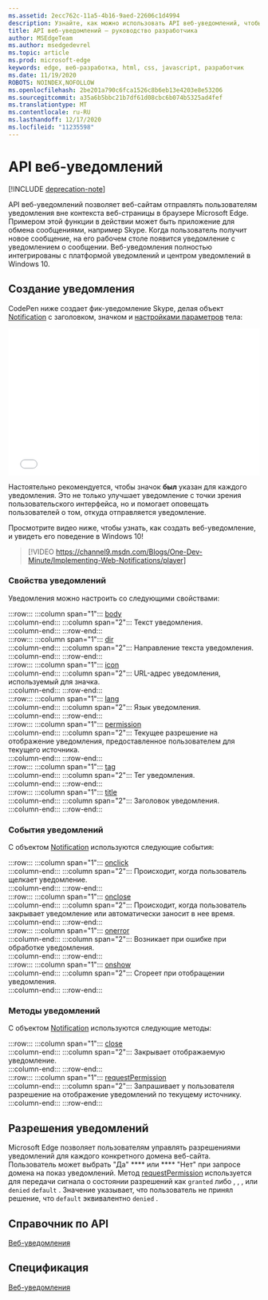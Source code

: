 ```yaml
---
ms.assetid: 2ecc762c-11a5-4b16-9aed-22606c1d4994
description: Узнайте, как можно использовать API веб-уведомлений, чтобы веб-сайты могли отправлять уведомления пользователям за пределы контекста браузера Microsoft Edge.
title: API веб-уведомлений — руководство разработчика
author: MSEdgeTeam
ms.author: msedgedevrel
ms.topic: article
ms.prod: microsoft-edge
keywords: edge, веб-разработка, html, css, javascript, разработчик
ms.date: 11/19/2020
ROBOTS: NOINDEX,NOFOLLOW
ms.openlocfilehash: 2be201a790c6fca1526c8b6eb13e4203e8e53206
ms.sourcegitcommit: a35a6b5bbc21b7df61d08cbc6b074b5325ad4fef
ms.translationtype: MT
ms.contentlocale: ru-RU
ms.lasthandoff: 12/17/2020
ms.locfileid: "11235598"
---
```

# API веб-уведомлений  

[!INCLUDE [deprecation-note](../../includes/legacy-edge-note.md)]  

API веб-уведомлений позволяет веб-сайтам отправлять пользователям уведомления вне контекста веб-страницы в браузере Microsoft Edge.  Примером этой функции в действии может быть приложение для обмена сообщениями, например Skype.  Когда пользователь получит новое сообщение, на его рабочем столе появится уведомление с уведомлением о сообщении.  Веб-уведомления полностью интегрированы с платформой уведомлений и центром уведомлений в Windows 10.  

## Создание уведомления  

CodePen ниже создает фик-уведомление Skype, делая объект [](https://msdn.microsoft.com/library/mt710814) [Notification](https://msdn.microsoft.com/library/mt710818) с заголовком, [](https://msdn.microsoft.com/library/mt710826)значком и [настройками параметров](https://msdn.microsoft.com/library/mt710811) тела:  

<iframe height='295' scrolling='no' title='Веб-уведомления' src='//codepen.io/MicrosoftEdgeDocumentation/embed/RGbxWW/?height=295&theme-id=23761&default-tab=result&embed-version=2&editable=true' frameborder='no' allowtransparency='true' allowfullscreen='true' style='width: 100%;'>См. уведомления <a href='https://codepen.io/MicrosoftEdgeDocumentation/pen/RGbxWW/'> веб-пера </a> от Microsoft Edge Docs ( @MicrosoftEdgeDocumentation <a href='https://codepen.io/MicrosoftEdgeDocumentation'> ) на </a> <a href='https://codepen.io'> CodePen </a> .</iframe>  

Настоятельно рекомендуется, чтобы значок **был** указан для каждого уведомления.  Это не только улучшает уведомление с точки зрения пользовательского интерфейса, но и помогает оповещать пользователей о том, откуда отправляется уведомление.  

Просмотрите видео ниже, чтобы узнать, как создать веб-уведомление, и увидеть его поведение в Windows 10!  

> [!VIDEO https://channel9.msdn.com/Blogs/One-Dev-Minute/Implementing-Web-Notifications/player]  

### Свойства уведомлений  

Уведомления можно настроить со следующими свойствами:  

:::row:::
   :::column span="1":::
      [body](https://developer.mozilla.org/docs/Web/API/Notification/body)  
   :::column-end:::
   :::column span="2":::
      Текст уведомления.  
   :::column-end:::
:::row-end:::  
:::row:::
   :::column span="1":::
      [dir](https://developer.mozilla.org/docs/Web/API/Notification/dir)  
   :::column-end:::
   :::column span="2":::
      Направление текста уведомления.  
   :::column-end:::
:::row-end:::  
:::row:::
   :::column span="1":::
      [icon](https://developer.mozilla.org/docs/Web/API/Notification/icon)  
   :::column-end:::
   :::column span="2":::
      URL-адрес уведомления, используемый для значка.  
   :::column-end:::
:::row-end:::  
:::row:::
   :::column span="1":::
      [lang](https://developer.mozilla.org/docs/Web/API/Notification/lang)  
   :::column-end:::
   :::column span="2":::
      Язык уведомления.  
   :::column-end:::
:::row-end:::  
:::row:::
   :::column span="1":::
      [permission](https://developer.mozilla.org/docs/Web/API/Notification/permission)  
   :::column-end:::
   :::column span="2":::
      Текущее разрешение на отображение уведомления, предоставленное пользователем для текущего источника.  
   :::column-end:::
:::row-end:::  
:::row:::
   :::column span="1":::
      [tag](https://developer.mozilla.org/docs/Web/API/Notification/tag)  
   :::column-end:::
   :::column span="2":::
      Тег уведомления.  
   :::column-end:::
:::row-end:::  
:::row:::
   :::column span="1":::
      [title](https://developer.mozilla.org/docs/Web/API/Notification/title)  
   :::column-end:::
   :::column span="2":::
      Заголовок уведомления.  
   :::column-end:::
:::row-end:::  

### События уведомлений  

С объектом [Notification](https://developer.mozilla.org/docs/Web/API/Notification) используются следующие события:  

:::row:::
   :::column span="1":::
      [onclick](https://developer.mozilla.org/docs/Web/API/Element/click_event)  
   :::column-end:::
   :::column span="2":::
      Происходит, когда пользователь щелкает уведомление.  
   :::column-end:::
:::row-end:::  
:::row:::
   :::column span="1":::
      [onclose](https://developer.mozilla.org/docs/Archive/Mozilla/XUL/Events/close_event)  
   :::column-end:::
   :::column span="2":::
      Происходит, когда пользователь закрывает уведомление или автоматически заносит в нее время.  
   :::column-end:::
:::row-end:::  
:::row:::
   :::column span="1":::
      [onerror](https://developer.mozilla.org/docs/Web/API/Element/error_event)  
   :::column-end:::
   :::column span="2":::
      Возникает при ошибке при обработке уведомления.  
   :::column-end:::
:::row-end:::  
:::row:::
   :::column span="1":::
      [onshow](https://developer.mozilla.org/docs/Web/API/Element/show_event)  
   :::column-end:::
   :::column span="2":::
      Сгореет при отобращении уведомления.  
   :::column-end:::
:::row-end:::  

### Методы уведомлений  

С объектом [Notification](https://developer.mozilla.org/docs/Web/API/Notification) используются следующие методы:  

:::row:::
   :::column span="1":::
      [close](https://developer.mozilla.org/docs/Web/API/Notification/close)  
   :::column-end:::
   :::column span="2":::
      Закрывает отображаемую уведомление.  
   :::column-end:::
:::row-end:::  
:::row:::
   :::column span="1":::
      [requestPermission](https://developer.mozilla.org/docs/Web/API/Notification/requestPermission)  
   :::column-end:::
   :::column span="2":::
      Запрашивает у пользователя разрешение на отображение уведомлений по текущему источнику.  
   :::column-end:::
:::row-end:::  

## Разрешения уведомлений  

Microsoft Edge позволяет пользователям управлять разрешениями уведомлений для каждого конкретного домена веб-сайта.  Пользователь может выбрать "Да" **** или **** "Нет" при запросе домена на показ уведомлений.  Метод [requestPermission](https://developer.mozilla.org/docs/Web/API/Notification/requestPermission) используется для передачи сигнала о состоянии разрешений как `granted` либо , , , или `denied` `default` .  Значение указывает, что пользователь не принял решение, что `default` эквивалентно `denied` .  

## Справочник по API  

[Веб-уведомления](https://developer.mozilla.org/docs/Web/API/Notifications_API)  

## Спецификация  

[Веб-уведомления](https://notifications.spec.whatwg.org)  
